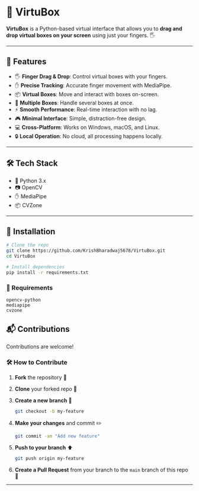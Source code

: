 # 🧰 VirtuBox

**VirtuBox** is a Python-based virtual interface that allows you to **drag and drop virtual boxes on your screen** using just your fingers.  🖐️

---

## 🚀 Features

* 🖐️ **Finger Drag & Drop**: Control virtual boxes with your fingers.
* ✋ **Precise Tracking**: Accurate finger movement with MediaPipe.
* 📦 **Virtual Boxes**: Move and interact with boxes on-screen.
* 🌟 **Multiple Boxes**: Handle several boxes at once.
* ⚡ **Smooth Performance**: Real-time interaction with no lag.
* 🎮 **Minimal Interface**: Simple, distraction-free design.
* 💻 **Cross-Platform**: Works on Windows, macOS, and Linux.
* 🔒 **Local Operation**: No cloud, all processing happens locally.

---

## 🛠️ Tech Stack

* 🐍 Python 3.x
* 📷 OpenCV
* ✋ MediaPipe 
* 📦 CVZone

---

## 🧪 Installation

```bash
# Clone the repo
git clone https://github.com/KrishBharadwaj5678/VirtuBox.git
cd VirtuBox

# Install dependencies
pip install -r requirements.txt
```

### 🔧 Requirements

```
opencv-python
mediapipe
cvzone
```

## 📬 Contributions

Contributions are welcome! 

### 🛠️ How to Contribute

1. **Fork** the repository 🍴
2. **Clone** your forked repo 📂
3. **Create a new branch** 🌿 

   ```bash
   git checkout -b my-feature
   ```
4. **Make your changes** and commit ✏️ 

   ```bash
   git commit -am "Add new feature"
   ```
5. **Push to your branch** ⬆️ 

   ```bash
   git push origin my-feature
   ```
6. **Create a Pull Request** from your branch to the `main` branch of this repo 🔄 

---
